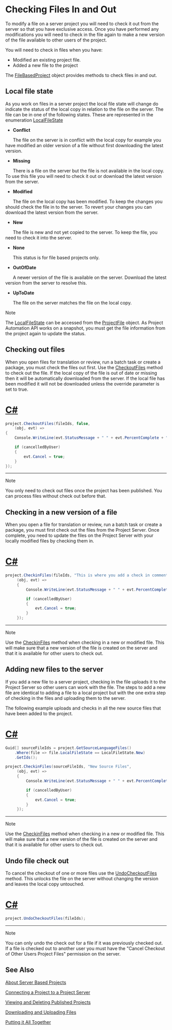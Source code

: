 Checking Files In and Out
==
To modify a file on a server project you will need to check it out from the server so that you have exclusive access. Once you have performed any modifications you will need to check in the file again to make a new version of the file available to other users of the project.

You will need to check in files when you have:

* Modified an existing project file.
* Added a new file to the project

The [FileBasedProject](../../api/projectautomation/Sdl.ProjectAutomation.FileBased.FileBasedProject.yml) object provides methods to check files in and out.

Local file state
--

As you work on files in a server project the local file state will change do indicate the status of the local copy in relation to the file on the server. The file can be in one of the following states. These are represented in the enumeration [LocalFileState](../../api/projectautomation/Sdl.ProjectAutomation.Core.LocalFileState.yml)

* **Conflict**

&nbsp;&nbsp;&nbsp;&nbsp;&nbsp;&nbsp;The file on the server is in conflict with the local copy for example you have modified an older version of a file without first downloading the latest version.

* **Missing**

&nbsp;&nbsp;&nbsp;&nbsp;&nbsp;&nbsp;There is a file on the server but the file is not available in the local copy. To use this file you will need to check it out or download the latest version from the server.

* **Modified**

&nbsp;&nbsp;&nbsp;&nbsp;&nbsp;&nbsp;The file on the local copy has been modified. To keep the changes you should check the file in to the server. To revert your changes you can download the latest version from the server.

* **New**

&nbsp;&nbsp;&nbsp;&nbsp;&nbsp;&nbsp;The file is new and not yet copied to the server. To keep the file, you need to check it into the server.

* **None**

&nbsp;&nbsp;&nbsp;&nbsp;&nbsp;&nbsp;This status is for file based projects only.

* **OutOfDate** 

&nbsp;&nbsp;&nbsp;&nbsp;&nbsp;&nbsp;A newer version of the file is available on the server. Download the latest version from the server to resolve this.

* **UpToDate**

&nbsp;&nbsp;&nbsp;&nbsp;&nbsp;&nbsp;The file on the server matches the file on the local copy.

>[!NOTE]
>
>The [LocalFileState](../../api/projectautomation/Sdl.ProjectAutomation.Core.ProjectFile.yml#Sdl_ProjectAutomation_Core_ProjectFile_LocalFileState) can be accessed from the [ProjectFile](../../api/projectautomation/Sdl.ProjectAutomation.Core.ProjectFile.yml) object. As Project Automation API works on a snapshot, you must get the file information from the project again to update the status.

Checking out files
--

When you open files for translation or review, run a batch task or create a package, you must check the files out first. Use the [CheckoutFiles](../../api/projectautomation/Sdl.ProjectAutomation.FileBased.FileBasedProject.yml#Sdl_ProjectAutomation_FileBased_FileBasedProject_CheckoutFiles_System_Guid___System_Boolean_System_EventHandler_Sdl_ProjectAutomation_Core_ProgressEventArgs__) method to check out the file. If the local copy of the file is out of date or missing then it will be automatically downloaded from the server. If the local file has been modified it will not be downloaded unless the override parameter is set to true.

# [C#](#tab/tabid-1)
```cs
project.CheckoutFiles(fileIds, false, 
    (obj, evt) =>
{
    Console.WriteLine(evt.StatusMessage + " " + evt.PercentComplete + "% complete");

    if (cancelledByUser)
    {
        evt.Cancel = true;
    }
});
```
***

>[!NOTE]
>
>You only need to check out files once the project has been published. You can process files without check out before that.

Checking in a new version of a file
--

When you open a file for translation or review, run a batch task or create a package, you must first check out the files from the Project Server. Once complete, you need to update the files on the Project Server with your locally modified files by checking them in.

# [C#](#tab/tabid-2)
```cs
project.CheckinFiles(fileIds, "This is where you add a check in comment",
     (obj, evt) =>
     {
         Console.WriteLine(evt.StatusMessage + " " + evt.PercentComplete + "% complete");

         if (cancelledByUser)
         {
             evt.Cancel = true;
         }
     });
```
***

>[!NOTE]
>
>Use the [CheckinFiles](../../api/projectautomation/Sdl.ProjectAutomation.FileBased.FileBasedProject.yml#Sdl_ProjectAutomation_FileBased_FileBasedProject_CheckinFiles_System_Guid___System_String_System_EventHandler_Sdl_ProjectAutomation_Core_ProgressEventArgs__) method when checking in a new or modified file. This will make sure that a new version of the file is created on the server and that it is available for other users to check out.

Adding new files to the server
--

If you add a new file to a server project, checking in the file uploads it to the Project Server so other users can work with the file. The steps to add a new file are identical to adding a file to a local project but with the one extra step of checking in the files and uploading them to the server.

The following example uploads and checks in all the new source files that have been added to the project.

# [C#](#tab/tabid-3)
```cs
Guid[] sourceFileIds = project.GetSourceLanguageFiles()
    .Where(file => file.LocalFileState == LocalFileState.New)
    .GetIds();

project.CheckinFiles(sourceFileIds, "New Source Files",
     (obj, evt) =>
     {
         Console.WriteLine(evt.StatusMessage + " " + evt.PercentComplete + "% complete");

         if (cancelledByUser)
         {
             evt.Cancel = true;
         }
     });
```
***

>[!NOTE]
>
>Use the [CheckinFiles](../../api/projectautomation/Sdl.ProjectAutomation.FileBased.FileBasedProject.yml#Sdl_ProjectAutomation_FileBased_FileBasedProject_CheckinFiles_System_Guid___System_String_System_EventHandler_Sdl_ProjectAutomation_Core_ProgressEventArgs__) method when checking in a new or modified file. This will make sure that a new version of the file is created on the server and that it is available for other users to check out.

Undo file check out
--

To cancel the checkout of one or more files use the [UndoCheckoutFiles](../../api/projectautomation/Sdl.ProjectAutomation.FileBased.FileBasedProject.yml#Sdl_ProjectAutomation_FileBased_FileBasedProject_CheckoutFiles_System_Guid___System_Boolean_System_EventHandler_Sdl_ProjectAutomation_Core_ProgressEventArgs__) method. This unlocks the file on the server without changing the version and leaves the local copy untouched.

# [C#](#tab/tabid-4)
```cs
project.UndoCheckoutFiles(fileIds);
```
***

>[!NOTE]
>
>You can only undo the check out for a file if it was previously checked out. If a file is checked out to another user you must have the "Cancel Checkout of Other Users Project Files" permission on the server.

See Also
--

[About Server Based Projects](about_server_based_projects.md)

[Connecting a Project to a Project Server](connecting_a_project_to_a_project_server.md)

[Viewing and Deleting Published Projects](viewing_and_deleting_published_projects.md)

[Downloading and Uploading Files](downloading_and_uploading_files.md)

[Putting it All Together](putting_it_all_together.md)
